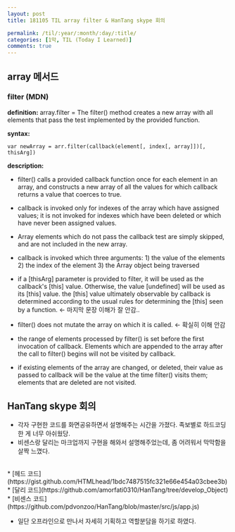 ```yaml
---
layout: post
title: 181105 TIL array filter & HanTang skype 회의

permalink: /til/:year/:month/:day/:title/
categories: [1막, TIL (Today I Learned)]
comments: true
---
```


## array 메서드

### filter (MDN)
**definition:** 
array.filter = The filter() method creates a new array with all elements that pass the test implemented by the provided function. <br>

**syntax:** 

```text
var newArray = arr.filter(callback(element[, index[, array]])[, thisArg])
```

**description:**
- filter() calls a provided callback function once for each element in an array, and constructs a new array of all the values for which callback returns a value that coerces to true.

- callback is invoked only for indexes of the array which have assigned values; it is not invoked for indexes which have been deleted or which have never been assigned values. 

- Array elements which do not pass the callback test are simply skipped, and are not included in the new array.

- callback is invoked which three arguments: 1) the value of the elements 2) the index of the element 3) the Array object being traversed

- if a [thisArg] parameter is provided to filter, it will be used as the callback's [this] value. Otherwise, the value [undefined] will be used as its [this] value. the [this] value ultimately observable by callback is determined according to the usual rules for determining the [this] seen by a function. <- 마지막 문장 이해가 잘 안감.. 

- filter() does not mutate the array on which it is called. <- 확실히 이해 안감

- the range of elements processed by filter() is set before the first invocation of callback. Elements which are appended to the array after the call to filter() begins will not be visited by callback.

- if existing elements of the array are changed, or deleted, their value as passed to callback will be the value at the time filter() visits them; elements that are deleted are not visited.


## HanTang skype 회의
- 각자 구현한 코드를 화면공유하면서 설명해주는 시간을 가졌다. 족보별로 하드코딩한 게 너무 아쉬웠당.
- 비센스랑 달리는 마크업까지 구현을 해와서 설명해주었는데, 좀 어려워서 막막함을 살짝 느꼈다. 
<br>
    * [헤드 코드](https://gist.github.com/HTMLhead/1bdc7487515fc321e66e454a03cbee3b)
<br>
    * [달리 코드](https://github.com/amorfati0310/HanTang/tree/develop_Object)
<br>
    * [비센스 코드](https://github.com/pdvonzoo/HanTang/blob/master/src/js/app.js)

- 일단 오프라인으로 만나서 자세히 기획하고 역할분담을 하기로 하였다. 

